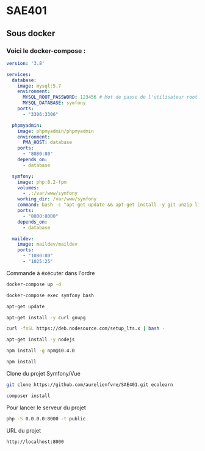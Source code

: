 # SAE401
## Sous docker
### Voici le docker-compose :
```yaml
version: '3.8'

services:
  database:
    image: mysql:5.7
    environment:
      MYSQL_ROOT_PASSWORD: 123456 # Mot de passe de l'utilisateur root
      MYSQL_DATABASE: symfony
    ports:
      - "3306:3306"

  phpmyadmin:
    image: phpmyadmin/phpmyadmin
    environment:
      PMA_HOST: database
    ports:
      - "8080:80"
    depends_on:
      - database

  symfony:
    image: php:8.2-fpm
    volumes:
      - .:/var/www/symfony
    working_dir: /var/www/symfony
    command: bash -c "apt-get update && apt-get install -y git unzip libpng-dev libonig-dev libxml2-dev curl gnupg && docker-php-ext-install pdo pdo_mysql && curl -sS https://getcomposer.org/installer | php -- --install-dir=/usr/local/bin --filename=composer && curl -sS https://deb.nodesource.com/setup_14.x | bash - && apt-get install -y nodejs && tail -f /dev/null"
    ports:
      - "8000:8000"
    depends_on:
      - database

  maildev:
    image: maildev/maildev
    ports:
      - "1080:80"
      - "1025:25"

```
Commande à éxécuter dans l'ordre

```bash
docker-compose up -d
```
```bash
docker-compose exec symfony bash
```
```bash
apt-get update
```
```bash
apt-get install -y curl gnupg
```
```bash
curl -fsSL https://deb.nodesource.com/setup_lts.x | bash -
```
```bash
apt-get install -y nodejs
```
```bash
npm install -g npm@10.4.0
```
```bash
npm install
```
Clone du projet Symfony/Vue
```bash
git clone https://github.com/aurelienfvre/SAE401.git ecolearn
```
```bash
composer install
```
Pour lancer le serveur du projet
```bash
php -S 0.0.0.0:8000 -t public
```
URL du projet
```bash
http://localhost:8000
```